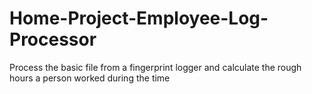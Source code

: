 # Home-Project-Employee-Log-Processor
Process the basic file from a fingerprint logger and calculate the rough hours a person worked during the time
